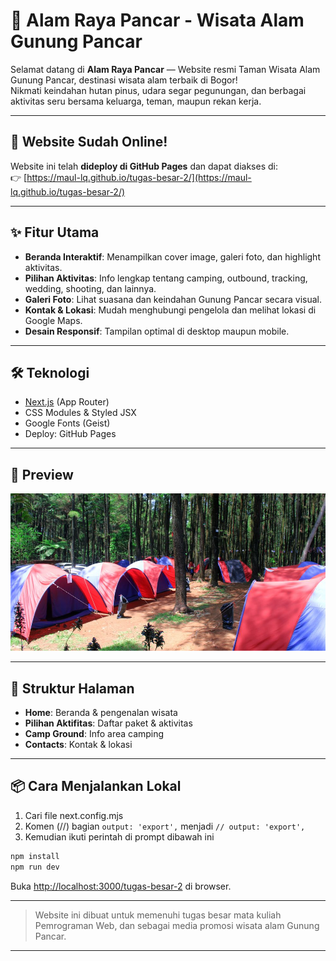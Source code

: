 # 🌲 Alam Raya Pancar - Wisata Alam Gunung Pancar

Selamat datang di **Alam Raya Pancar** — Website resmi Taman Wisata Alam Gunung Pancar, destinasi wisata alam terbaik di Bogor!  
Nikmati keindahan hutan pinus, udara segar pegunungan, dan berbagai aktivitas seru bersama keluarga, teman, maupun rekan kerja.

---

## 🚀 Website Sudah Online!

Website ini telah **dideploy di GitHub Pages** dan dapat diakses di:  
👉 [https://maul-lq.github.io/tugas-besar-2/](https://maul-lq.github.io/tugas-besar-2/)

---

## ✨ Fitur Utama

- **Beranda Interaktif**: Menampilkan cover image, galeri foto, dan highlight aktivitas.
- **Pilihan Aktivitas**: Info lengkap tentang camping, outbound, tracking, wedding, shooting, dan lainnya.
- **Galeri Foto**: Lihat suasana dan keindahan Gunung Pancar secara visual.
- **Kontak & Lokasi**: Mudah menghubungi pengelola dan melihat lokasi di Google Maps.
- **Desain Responsif**: Tampilan optimal di desktop maupun mobile.

---

## 🛠️ Teknologi

- [Next.js](https://nextjs.org) (App Router)
- CSS Modules & Styled JSX
- Google Fonts (Geist)
- Deploy: GitHub Pages

---

## 📸 Preview

![Preview](public/gal/camping.jpg)

---

## 📂 Struktur Halaman

- **Home**: Beranda & pengenalan wisata
- **Pilihan Aktifitas**: Daftar paket & aktivitas
- **Camp Ground**: Info area camping
- **Contacts**: Kontak & lokasi

---

## 📦 Cara Menjalankan Lokal

1. Cari file next.config.mjs
2. Komen (//) bagian `output: 'export',` menjadi `// output: 'export',`
3. Kemudian ikuti perintah di prompt dibawah ini

```bash
npm install
npm run dev
```
Buka [http://localhost:3000/tugas-besar-2](http://localhost:3000/tugas-besar-2) di browser.

---

> Website ini dibuat untuk memenuhi tugas besar mata kuliah Pemrograman Web, dan sebagai media promosi wisata alam Gunung Pancar.

---
